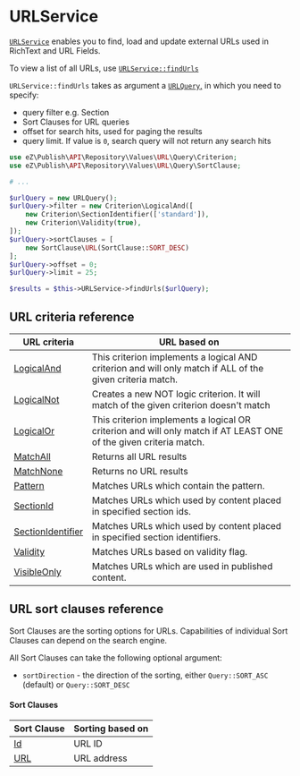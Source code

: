 # URLService

[`URLService`](https://github.com/ezsystems/ezplatform-kernel/blob/v1.0.0/eZ/Publish/API/Repository/URLService.php)
enables you to find, load and update external URLs used in RichText and URL Fields.

To view a list of all URLs, use [`URLService::findUrls`](https://github.com/ezsystems/ezplatform-kernel/blob/v1.0.0/eZ/Publish/API/Repository/URLService.php#L38)

`URLService::findUrls` takes as argument a [`URLQuery`,](https://github.com/ezsystems/ezplatform-kernel/blob/v1.0.0/eZ/Publish/API/Repository/Values/URL/URLQuery.php)
in which you need to specify:

- query filter e.g. Section
- Sort Clauses for URL queries
- offset for search hits, used for paging the results
- query limit. If value is `0`, search query will not return any search hits

```php
use eZ\Publish\API\Repository\Values\URL\Query\Criterion;
use eZ\Publish\API\Repository\Values\URL\Query\SortClause; 

# ...

$urlQuery = new URLQuery();
$urlQuery->filter = new Criterion\LogicalAnd([
    new Criterion\SectionIdentifier(['standard']),
    new Criterion\Validity(true),
]);
$urlQuery->sortClauses = [
    new SortClause\URL(SortClause::SORT_DESC)
];
$urlQuery->offset = 0;
$urlQuery->limit = 25;

$results = $this->URLService->findUrls($urlQuery);
```

## URL criteria reference

|URL criteria|URL based on|
|------------|------------|
|[LogicalAnd](url_reference/logicaland_criterion.md)|This criterion implements a logical AND criterion and will only match if ALL of the given criteria match.|
|[LogicalNot](url_reference/logicalnot_criterion.md)|Creates a new NOT logic criterion. It will match of the given criterion doesn't match|
|[LogicalOr](url_reference/logicalor_criterion.md)|This criterion implements a logical OR criterion and will only match if AT LEAST ONE of the given criteria match.|
|[MatchAll](url_reference/matchall_criterion.md)|Returns all URL results|
|[MatchNone](url_reference/matchnone_criterion.md)|Returns no URL results|
|[Pattern](url_reference/pattern_criterion.md)|Matches URLs which contain the pattern.|
|[SectionId](url_reference/sectionid_criterion.md)|Matches URLs which used by content placed in specified section ids.|
|[SectionIdentifier](url_reference/sectionidentifier_criterion.md)|Matches URLs which used by content placed in specified section identifiers.|
|[Validity](url_reference/validity_criterin.md)|Matches URLs based on validity flag.|
|[VisibleOnly](url_reference/visibleonly_criterion.md)|Matches URLs which are used in published content.|

## URL sort clauses reference

Sort Clauses are the sorting options for URLs.
Capabilities of individual Sort Clauses can depend on the search engine.

All Sort Clauses can take the following optional argument:

- `sortDirection` - the direction of the sorting, either `Query::SORT_ASC` (default) or `Query::SORT_DESC`

#### Sort Clauses 

| Sort Clause | Sorting based on |
|-----|-----|
|[Id](url_reference/id_sort_clause.md)|URL ID|
|[URL](url_reference/url_sort_clause.md)|URL address|


